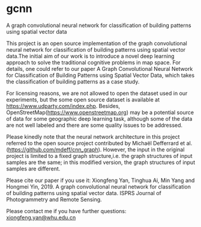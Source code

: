# gcnn
A graph convolutional neural network for classification of building patterns using spatial vector data

This project is an open source implementation of the graph convolutional neural network for classification of building patterns using spatial vector data.The initial aim of our work is to introduce a novel deep learning approach to solve the traditional cognitive problems in map space. For details, one could refer to our paper A Graph Convolutional Neural Network for Classification of Building Patterns using Spatial Vector Data, which takes the classification of building patterns as a case study.

For licensing reasons, we are not allowed to open the dataset used in our experiments, but the some open source dataset is available at https://www.udparty.com/index.php. Besides, OpenStreetMap(https://www.openstreetmap.org) may be a potential source of data for some geographic deep learning task, although some of the data are not well labeled and there are some quality issues to be addressed.

Please kinedly note that the neural network architecture in this project referred to the open source project contributed by Michaël Defferrard et al. (https://github.com/mdeff/cnn_graph). However, the input in the original project is limited to a fixed graph structure,i.e. the graph structures of input samples are the same; in this modified version, the graph structures of input samples are different.

Please cite our paper if you use it:
Xiongfeng Yan, Tinghua Ai, Min Yang and Hongmei Yin, 2019. A graph convolutional neural network for classification of building patterns using spatial vector data. ISPRS Journal of Photogrammetry and Remote Sensing.

Please contact me if you have further questions:
xiongfeng.yan@whu.edu.cn
